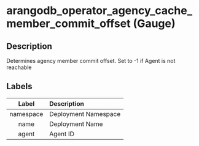 # arangodb_operator_agency_cache_member_commit_offset (Gauge)

## Description

Determines agency member commit offset. Set to -1 if Agent is not reachable

## Labels

|   Label   | Description          |
|:---------:|:---------------------|
| namespace | Deployment Namespace |
|   name    | Deployment Name      |
|   agent   | Agent ID             |
